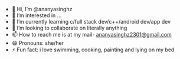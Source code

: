 - 👋 Hi, I’m @ananyasinghz
- 👀 I’m interested in ...
- 🌱 I’m currently learning c/full stack dev/c++/android dev/app dev
- 💞️ I’m looking to collaborate on literally anything
- 📫 How to reach me is at my mail- ananyasinghz2301@gmail.com
- 😄 Pronouns: she/her
- ⚡ Fun fact: i love swimming, cooking, painting and lying on my bed

<!---
ananyasinghz/ananyasinghz is a ✨ special ✨ repository because its `README.md` (this file) appears on your GitHub profile.
You can click the Preview link to take a look at your changes.
--->




